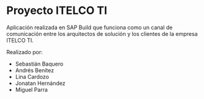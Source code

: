 # Proyecto ITELCO TI

Aplicación realizada en SAP Build que funciona como un canal de comunicación entre los arquitectos de solución y los clientes de la empresa ITELCO TI.

Realizado por:
<ul>
<li>Sebastián Baquero</li>
<li>Andrés Benítez</li>
<li>Lina Cardozo</li>  
<li>Jonatan Hernández</li>
<li>Miguel Parra</li>
</ul>
